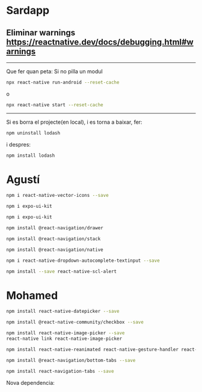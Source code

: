 # Sardapp


Eliminar warnings
https://reactnative.dev/docs/debugging.html#warnings
--------------------------------------------
--------------------------------------------
Que fer quan peta: Si no pilla un modul
```bash
npx react-native run-android --reset-cache
```
o
```bash
npx react-native start --reset-cache
```

--------------------------------------------
Si es borra el projecte(en local), i es torna a baixar, fer:
```bash
npm uninstall lodash
```
i despres:
```bash
npm install lodash
```

# Agustí
```bash
npm i react-native-vector-icons --save
```

```bash
npm i expo-ui-kit
```

```bash
npm i expo-ui-kit
```

```bash
npm install @react-navigation/drawer
```

```bash
npm install @react-navigation/stack
```

```bash
npm install @react-navigation/native
```

```bash
npm i react-native-dropdown-autocomplete-textinput --save
```

```bash
npm install --save react-native-scl-alert
```

# Mohamed
```bash
npm install react-native-datepicker --save
```

```bash
npm install @react-native-community/checkbox --save
```
```bash
npm install react-native-image-picker --save
react-native link react-native-image-picker
```

```bash
npm install react-native-reanimated react-native-gesture-handler react-native-screens react-native-safe-area-context @react-native-community/masked-view
```

```bash
npm install @react-navigation/bottom-tabs --save
```

```bash
npm install react-navigation-tabs --save
```
Nova dependencia:
